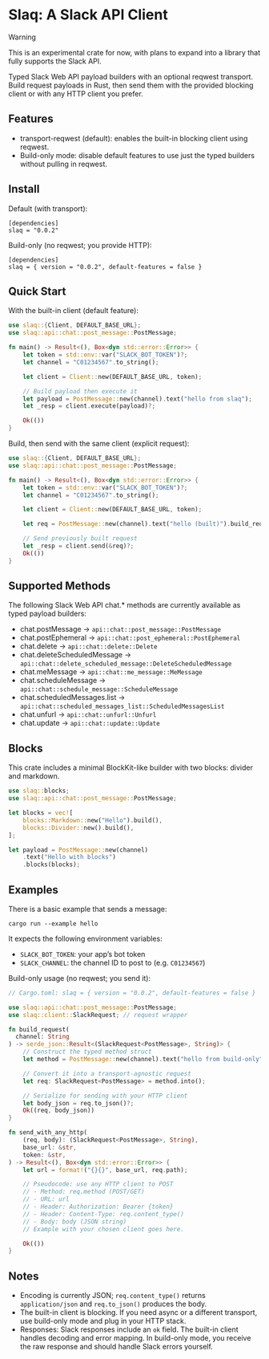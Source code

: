 Slaq: A Slack API Client
====

> [!WARNING]
> This is an experimental crate for now, with plans to expand into a
> library that fully supports the Slack API.

Typed Slack Web API payload builders with an optional reqwest transport. Build
request payloads in Rust, then send them with the provided blocking client or
with any HTTP client you prefer.

Features
--------

- transport-reqwest (default): enables the built-in blocking client using reqwest.
- Build-only mode: disable default features to use just the typed builders without
pulling in reqwest.

Install
-------

Default (with transport):

```
[dependencies]
slaq = "0.0.2"
```

Build-only (no reqwest; you provide HTTP):

```
[dependencies]
slaq = { version = "0.0.2", default-features = false }
```

Quick Start
-----------

With the built-in client (default feature):

```rust
use slaq::{Client, DEFAULT_BASE_URL};
use slaq::api::chat::post_message::PostMessage;

fn main() -> Result<(), Box<dyn std::error::Error>> {
    let token = std::env::var("SLACK_BOT_TOKEN")?;
    let channel = "C01234567".to_string();

    let client = Client::new(DEFAULT_BASE_URL, token);

    // Build payload then execute it
    let payload = PostMessage::new(channel).text("hello from slaq");
    let _resp = client.execute(payload)?;

    Ok(())
}
```

Build, then send with the same client (explicit request):

```rust
use slaq::{Client, DEFAULT_BASE_URL};
use slaq::api::chat::post_message::PostMessage;

fn main() -> Result<(), Box<dyn std::error::Error>> {
    let token = std::env::var("SLACK_BOT_TOKEN")?;
    let channel = "C01234567".to_string();

    let client = Client::new(DEFAULT_BASE_URL, token);

    let req = PostMessage::new(channel).text("hello (built)").build_request();

    // Send previously built request
    let _resp = client.send(&req)?;
    Ok(())
}
```

Supported Methods
-----------------

The following Slack Web API chat.* methods are currently available as typed payload builders:

- chat.postMessage → `api::chat::post_message::PostMessage`
- chat.postEphemeral → `api::chat::post_ephemeral::PostEphemeral`
- chat.delete → `api::chat::delete::Delete`
- chat.deleteScheduledMessage → `api::chat::delete_scheduled_message::DeleteScheduledMessage`
- chat.meMessage → `api::chat::me_message::MeMessage`
- chat.scheduleMessage → `api::chat::schedule_message::ScheduleMessage`
- chat.scheduledMessages.list → `api::chat::scheduled_messages_list::ScheduledMessagesList`
- chat.unfurl → `api::chat::unfurl::Unfurl`
- chat.update → `api::chat::update::Update`

Blocks
------

This crate includes a minimal BlockKit-like builder with two blocks: divider and markdown.

```rust
use slaq::blocks;
use slaq::api::chat::post_message::PostMessage;

let blocks = vec![
    blocks::Markdown::new("Hello").build(),
    blocks::Divider::new().build(),
];

let payload = PostMessage::new(channel)
    .text("Hello with blocks")
    .blocks(blocks);
```

Examples
--------

There is a basic example that sends a message:

```
cargo run --example hello
```

It expects the following environment variables:

- `SLACK_BOT_TOKEN`: your app’s bot token
- `SLACK_CHANNEL`: the channel ID to post to (e.g. `C01234567`)

Build-only usage (no reqwest; you send it):

```rust
// Cargo.toml: slaq = { version = "0.0.2", default-features = false }

use slaq::api::chat::post_message::PostMessage;
use slaq::client::SlackRequest; // request wrapper

fn build_request(
  channel: String
) -> serde_json::Result<(SlackRequest<PostMessage>, String)> {
    // Construct the typed method struct
    let method = PostMessage::new(channel).text("hello from build-only");

    // Convert it into a transport-agnostic request
    let req: SlackRequest<PostMessage> = method.into();

    // Serialize for sending with your HTTP client
    let body_json = req.to_json()?;
    Ok((req, body_json))
}

fn send_with_any_http(
    (req, body): (SlackRequest<PostMessage>, String),
    base_url: &str,
    token: &str,
) -> Result<(), Box<dyn std::error::Error>> {
    let url = format!("{}{}", base_url, req.path);

    // Pseudocode: use any HTTP client to POST
    // - Method: req.method (POST/GET)
    // - URL: url
    // - Header: Authorization: Bearer {token}
    // - Header: Content-Type: req.content_type()
    // - Body: body (JSON string)
    // Example with your chosen client goes here.

    Ok(())
}
```

Notes
-----

- Encoding is currently JSON; `req.content_type()` returns `application/json`
  and `req.to_json()` produces the body.
- The built-in client is blocking. If you need async or a different transport,
  use build-only mode and plug in your HTTP stack.
- Responses: Slack responses include an `ok` field. The built-in client handles
  decoding and error mapping. In build-only mode, you receive the raw response
  and should handle Slack errors yourself.
